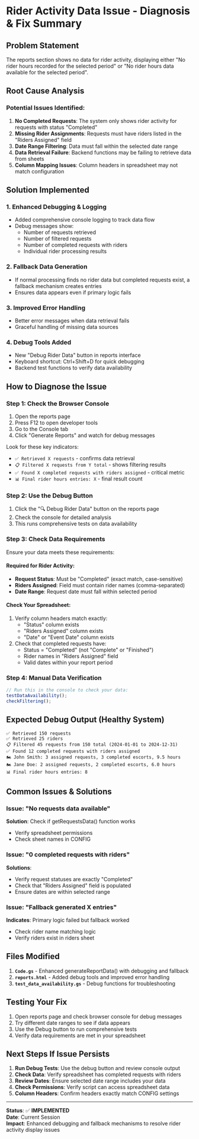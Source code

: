 # Rider Activity Data Issue - Diagnosis & Fix Summary

## Problem Statement
The reports section shows no data for rider activity, displaying either "No rider hours recorded for the selected period" or "No rider hours data available for the selected period".

## Root Cause Analysis

### Potential Issues Identified:
1. **No Completed Requests**: The system only shows rider activity for requests with status "Completed"
2. **Missing Rider Assignments**: Requests must have riders listed in the "Riders Assigned" field
3. **Date Range Filtering**: Data must fall within the selected date range
4. **Data Retrieval Failure**: Backend functions may be failing to retrieve data from sheets
5. **Column Mapping Issues**: Column headers in spreadsheet may not match configuration

## Solution Implemented

### 1. Enhanced Debugging & Logging
- Added comprehensive console logging to track data flow
- Debug messages show:
  - Number of requests retrieved
  - Number of filtered requests
  - Number of completed requests with riders
  - Individual rider processing results

### 2. Fallback Data Generation
- If normal processing finds no rider data but completed requests exist, a fallback mechanism creates entries
- Ensures data appears even if primary logic fails

### 3. Improved Error Handling
- Better error messages when data retrieval fails
- Graceful handling of missing data sources

### 4. Debug Tools Added
- New "Debug Rider Data" button in reports interface
- Keyboard shortcut: Ctrl+Shift+D for quick debugging
- Backend test functions to verify data availability

## How to Diagnose the Issue

### Step 1: Check the Browser Console
1. Open the reports page
2. Press F12 to open developer tools
3. Go to the Console tab
4. Click "Generate Reports" and watch for debug messages

Look for these key indicators:
- `✅ Retrieved X requests` - confirms data retrieval
- `📋 Filtered X requests from Y total` - shows filtering results
- `✅ Found X completed requests with riders assigned` - critical metric
- `📊 Final rider hours entries: X` - final result count

### Step 2: Use the Debug Button
1. Click the "🔍 Debug Rider Data" button on the reports page
2. Check the console for detailed analysis
3. This runs comprehensive tests on data availability

### Step 3: Check Data Requirements
Ensure your data meets these requirements:

#### Required for Rider Activity:
- **Request Status**: Must be "Completed" (exact match, case-sensitive)
- **Riders Assigned**: Field must contain rider names (comma-separated)
- **Date Range**: Request date must fall within selected period

#### Check Your Spreadsheet:
1. Verify column headers match exactly:
   - "Status" column exists
   - "Riders Assigned" column exists  
   - "Date" or "Event Date" column exists
2. Check that completed requests have:
   - Status = "Completed" (not "Complete" or "Finished")
   - Rider names in "Riders Assigned" field
   - Valid dates within your report period

### Step 4: Manual Data Verification
```javascript
// Run this in the console to check your data:
testDataAvailability();
checkFiltering();
```

## Expected Debug Output (Healthy System)

```
✅ Retrieved 150 requests
✅ Retrieved 25 riders
📋 Filtered 45 requests from 150 total (2024-01-01 to 2024-12-31)
✅ Found 12 completed requests with riders assigned
🏍️ John Smith: 3 assigned requests, 3 completed escorts, 9.5 hours
🏍️ Jane Doe: 2 assigned requests, 2 completed escorts, 6.0 hours
📊 Final rider hours entries: 8
```

## Common Issues & Solutions

### Issue: "No requests data available"
**Solution**: Check if getRequestsData() function works
- Verify spreadsheet permissions
- Check sheet names in CONFIG

### Issue: "0 completed requests with riders"  
**Solutions**:
- Verify request statuses are exactly "Completed"
- Check that "Riders Assigned" field is populated
- Ensure dates are within selected range

### Issue: "Fallback generated X entries"
**Indicates**: Primary logic failed but fallback worked
- Check rider name matching logic
- Verify riders exist in riders sheet

## Files Modified

1. **`Code.gs`** - Enhanced generateReportData() with debugging and fallback
2. **`reports.html`** - Added debug tools and improved error handling  
3. **`test_data_availability.gs`** - Debug functions for troubleshooting

## Testing Your Fix

1. Open reports page and check browser console for debug messages
2. Try different date ranges to see if data appears
3. Use the Debug button to run comprehensive tests
4. Verify data requirements are met in your spreadsheet

## Next Steps If Issue Persists

1. **Run Debug Tests**: Use the debug button and review console output
2. **Check Data**: Verify spreadsheet has completed requests with riders
3. **Review Dates**: Ensure selected date range includes your data
4. **Check Permissions**: Verify script can access spreadsheet data
5. **Column Headers**: Confirm headers exactly match CONFIG settings

---

**Status**: ✅ **IMPLEMENTED**  
**Date**: Current Session  
**Impact**: Enhanced debugging and fallback mechanisms to resolve rider activity display issues